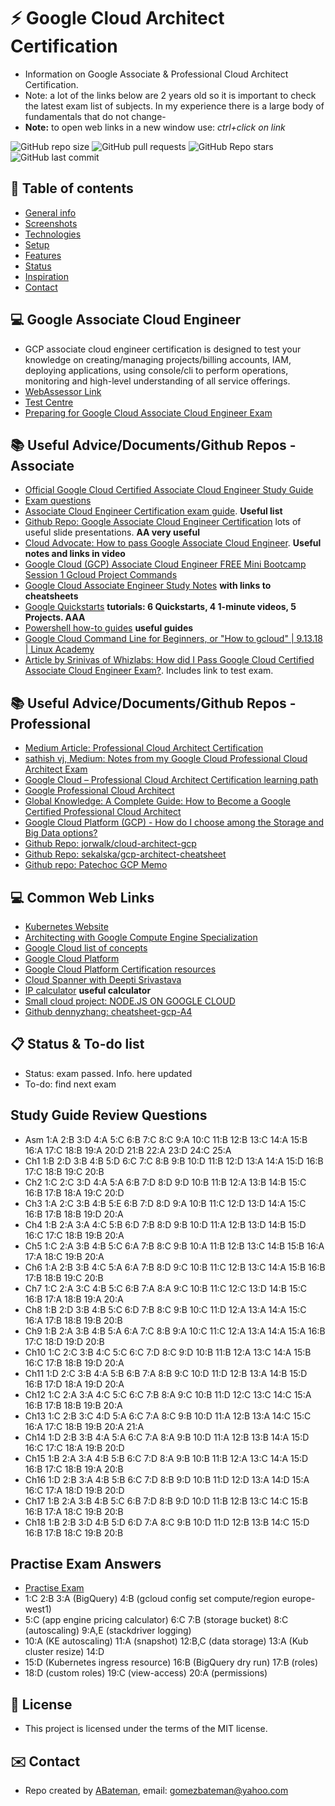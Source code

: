 # :zap: Google Cloud Architect Certification

* Information on Google Associate & Professional Cloud Architect Certification.
* Note: a lot of the links below are 2 years old so it is important to check the latest exam list of subjects. In my experience there is a large body of fundamentals that do not change-
* **Note:** to open web links in a new window use: _ctrl+click on link_

![GitHub repo size](https://img.shields.io/github/repo-size/AndrewJBateman/google-cloud-resources?style=plastic)
![GitHub pull requests](https://img.shields.io/github/issues-pr/AndrewJBateman/google-cloud-resources?style=plastic)
![GitHub Repo stars](https://img.shields.io/github/stars/AndrewJBateman/google-cloud-resources?style=plastic)
![GitHub last commit](https://img.shields.io/github/last-commit/AndrewJBateman/google-cloud-resources?style=plastic)

## :page_facing_up: Table of contents

* [General info](#general-info)
* [Screenshots](#screenshots)
* [Technologies](#technologies)
* [Setup](#setup)
* [Features](#features)
* [Status](#status)
* [Inspiration](#inspiration)
* [Contact](#contact)

## :computer: Google Associate Cloud Engineer

* GCP associate cloud engineer certification is designed to test your knowledge on creating/managing projects/billing accounts, IAM, deploying applications, using console/cli to perform operations, monitoring and high-level understanding of all service offerings.
* [WebAssessor Link](https://www.webassessor.com/wa.do?page=login&branding=HOST_NETWORK)
* [Test Centre](https://www.kryteriononline.com/)
* [Preparing for Google Cloud Associate Cloud Engineer Exam](https://www.youtube.com/watch?v=RbIbS0YMFs4)

## :books: Useful Advice/Documents/Github Repos - Associate

* [Official Google Cloud Certified Associate Cloud Engineer Study Guide](https://drive.google.com/file/d/1TVc6hSNB9iZU3bUPnkLpttuvqUVDI_Qd/view)
* [Exam questions](https://www.examtopics.com/exams/google/associate-cloud-engineer/view/6/)
* [Associate Cloud Engineer Certification exam guide](https://cloud.google.com/certification/guides/cloud-engineer/). **Useful list**
* [Github Repo: Google Associate Cloud Engineer Certification](https://github.com/GCPBigData/Google-Associate-Cloud-Engineer-Certification) lots of useful slide presentations. **AA very useful**
* [Cloud Advocate: How to pass Google Associate Cloud Engineer](https://www.youtube.com/watch?v=PUid9-TIdIQ). **Useful notes and links in video**
* [Google Cloud (GCP) Associate Cloud Engineer FREE Mini Bootcamp Session 1 Gcloud Project Commands](https://www.youtube.com/watch?v=74iG2HI3w_U)
* [Google Cloud Associate Engineer Study Notes](https://github.com/WebLeash/gcp_associate_engineer) **with links to cheatsheets**
* [Google Quickstarts](https://cloud.google.com/gcp/getting-started) **tutorials: 6 Quickstarts, 4 1-minute videos, 5 Projects. AAA**
* [Powershell how-to guides](https://cloud.google.com/tools/powershell/docs/how-to) **useful guides**
* [Google Cloud Command Line for Beginners, or "How to gcloud" | 9.13.18 | Linux Academy](https://www.youtube.com/watch?v=j274vq9a2Rs)
* [Article by Srinivas of Whizlabs: How did I Pass Google Cloud Certified Associate Cloud Engineer Exam?](https://www.whizlabs.com/blog/google-cloud-certified-associate-cloud-engineer-exam-review/). Includes link to test exam.

## :books: Useful Advice/Documents/Github Repos - Professional

* [Medium Article: Professional Cloud Architect Certification](https://medium.com/google-cloud/professional-cloud-architect-certification-6a6dfa5c6ff5)
* [sathish vj, Medium: Notes from my Google Cloud Professional Cloud Architect Exam](https://medium.com/@sathishvj/notes-from-my-google-cloud-professional-cloud-architect-exam-bbc4299ac30)
* [Google Cloud – Professional Cloud Architect Certification learning path](http://jayendrapatil.com/google-cloud-professional-cloud-architect-certification-learning-path/)
* [Google Professional Cloud Architect](https://cloud.google.com/certification/cloud-architect)
* [Global Knowledge: A Complete Guide: How to Become a Google Certified Professional Cloud Architect](https://www.globalknowledge.com/us-en/content/cert-prep-guides/a-complete-guide-how-to-become-a-google-certified-professional-cloud-architect/)
* [Google Cloud Platform (GCP) - How do I choose among the Storage and Big Data options?](https://matscloud.blogspot.com/2018/03/google-cloud-platform-gcp-how-do-i.html)
* [Github Repo: jorwalk/cloud-architect-gcp](https://github.com/jorwalk/cloud-architect-gcp)
* [Github Repo: sekalska/gcp-architect-cheatsheet](https://github.com/sekalska/gcp-architect-cheatsheet)
* [Github repo: Patechoc GCP Memo](https://github.com/Patechoc/GCP_memo/tree/master/cloud_architect)

## :computer: Common Web Links

* [Kubernetes Website](https://kubernetes.io/docs/home/)
* [Architecting with Google Compute Engine Specialization](https://www.coursera.org/specializations/gcp-architecture)
* [Google Cloud list of concepts](https://cloud.google.com/iam/docs/concepts)
* [Google Cloud Platform](https://github.com/GoogleCloudPlatform)
* [Google Cloud Platform Certification resources](https://github.com/sathishvj/awesome-gcp-certifications)
* [Cloud Spanner with Deepti Srivastava](https://www.gcppodcast.com/post/episode-62-cloud-spanner-with-deepti-srivastava/)
* [IP calculator](https://www.tunnelsup.com/subnet-calculator/) **useful calculator**
* [Small cloud project: NODE.JS ON GOOGLE CLOUD](https://cloud.google.com/nodejs#tab1)
* [Github dennyzhang: cheatsheet-gcp-A4](https://github.com/dennyzhang/cheatsheet-gcp-A4)

## :clipboard: Status & To-do list

* Status: exam passed. Info. here updated
* To-do: find next exam

## Study Guide Review Questions

* Asm 1:A 2:B 3:D 4:A 5:C 6:B 7:C 8:C 9:A 10:C 11:B 12:B 13:C 14:A 15:B 16:A 17:C 18:B 19:A 20:D 21:B 22:A 23:D 24:C 25:A
* Ch1 1:B 2:D 3:B 4:B 5:D 6:C 7:C 8:B 9:B 10:D 11:B 12:D 13:A 14:A 15:D 16:B 17:C 18:B 19:C 20:B
* Ch2 1:C 2:C 3:D 4:A 5:A 6:B 7:D 8:D 9:D 10:B 11:B 12:A 13:B 14:B 15:C 16:B 17:B 18:A 19:C 20:D
* Ch3 1:A 2:C 3:B 4:B 5:E 6:B 7:D 8:D 9:A 10:B 11:C 12:D 13:D 14:A 15:C 16:B 17:B 18:B 19:D 20:A
* Ch4 1:B 2:A 3:A 4:C 5:B 6:D 7:B 8:D 9:B 10:D 11:A 12:B 13:D 14:B 15:D 16:C 17:C 18:B 19:B 20:A
* Ch5 1:C 2:A 3:B 4:B 5:C 6:A 7:B 8:C 9:B 10:A 11:B 12:B 13:C 14:B 15:B 16:A 17:A 18:C 19:B 20:A
* Ch6 1:A 2:B 3:B 4:C 5:A 6:A 7:B 8:D 9:C 10:B 11:C 12:B 13:C 14:A 15:B 16:B 17:B 18:B 19:C 20:B
* Ch7 1:C 2:A 3:C 4:B 5:C 6:B 7:A 8:A 9:C 10:B 11:C 12:C 13:D 14:B 15:C 16:B 17:A 18:B 19:A 20:A
* Ch8 1:B 2:D 3:B 4:B 5:C 6:D 7:B 8:C 9:B 10:C 11:D 12:A 13:A 14:A 15:C 16:A 17:B 18:B 19:B 20:B
* Ch9 1:B 2:A 3:B 4:B 5:A 6:A 7:C 8:B 9:A 10:C 11:C 12:A 13:A 14:A 15:A 16:B 17:C 18:D 19:D 20:B
* Ch10 1:C 2:C 3:B 4:C 5:C 6:C 7:D 8:C 9:D 10:B 11:B 12:A 13:C 14:A 15:B 16:C 17:B 18:B 19:D 20:A
* Ch11 1:D 2:C 3:B 4:A 5:B 6:B 7:A 8:B 9:C 10:D 11:D 12:B 13:A 14:B 15:D 16:B 17:D 18:A 19:D 20:A
* Ch12 1:C 2:A 3:A 4:C 5:C 6:C 7:B 8:A 9:C 10:B 11:D 12:C 13:C 14:C 15:A 16:B 17:B 18:B 19:B 20:A
* Ch13 1:C 2:B 3:C 4:D 5:A 6:C 7:A 8:C 9:B 10:D 11:A 12:B 13:A 14:C 15:C 16:A 17:C 18:B 19:B 20:A 21:A
* Ch14 1:D 2:B 3:B 4:A 5:A 6:C 7:A 8:A 9:B 10:D 11:A 12:B 13:B 14:A 15:D 16:C 17:C 18:A 19:B 20:D
* Ch15 1:B 2:A 3:A 4:B 5:B 6:C 7:D 8:A 9:B 10:B 11:B 12:A 13:C 14:A 15:D 16:B 17:C 18:B 19:A 20:B
* Ch16 1:D 2:B 3:A 4:B 5:B 6:C 7:D 8:B 9:D 10:B 11:D 12:D 13:A 14:D 15:A 16:C 17:A 18:D 19:B 20:D
* Ch17 1:B 2:A 3:B 4:B 5:C 6:B 7:D 8:B 9:D 10:D 11:B 12:B 13:C 14:C 15:B 16:B 17:A 18:C 19:B 20:B
* Ch18 1:B 2:B 3:D 4:B 5:D 6:D 7:A 8:C 9:B 10:D 11:D 12:B 13:B 14:C 15:D 16:B 17:B 18:C 19:B 20:B

## Practise Exam Answers

* [Practise Exam](https://cloud.google.com/certification/practice-ccexam/cloud-engineer)
* 1:C 2:B 3:A (BigQuery) 4:B (gcloud config set compute/region europe-west1)
* 5:C (app engine pricing calculator) 6:C 7:B (storage bucket) 8:C (autoscaling) 9:A,E (stackdriver logging)
* 10:A (KE autoscaling) 11:A (snapshot) 12:B,C (data storage) 13:A (Kub cluster resize) 14:D
* 15:D (Kubernetes ingress resource) 16:B (BigQuery dry run) 17:B (roles)
* 18:D (custom roles) 19:C (view-access) 20:A (permissions)

## :file_folder: License

* This project is licensed under the terms of the MIT license.

## :envelope: Contact

* Repo created by [ABateman](https://github.com/AndrewJBateman), email: gomezbateman@yahoo.com
